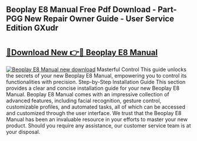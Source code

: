 ## Beoplay E8 Manual Free Pdf Download - Part-PGG New Repair Owner Guide - User Service Edition GXudr

# <h2><a href="http://cf22389.oget.top/?id=Beoplay+E8+Manual">🔗Download New 👉🔴 Beoplay E8 Manual</a></h2>

[![Beoplay E8 Manual new download](https://i.imgur.com/5g1atiW.png)](http://cf22389.oget.top/?id=Beoplay+E8+Manual)
Masterful Control This guide unlocks the secrets of your new Beoplay E8 Manual, empowering you to control its functionalities with precision. Step-by-Step Installation Guide This section provides a clear and concise installation guide for your new Beoplay E8 Manual. Beoplay E8 Manual comes with an impressive collection of advanced features, including facial recognition, gesture control, customizable profiles, and automated tasks, all of which can be accessed and customized through the user interface. We trust that the Beoplay E8 Manual has been an invaluable resource in your efforts to master your new product. Should you require any assistance, our customer service team is at your disposal.
